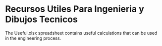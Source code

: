 # Recursos Utiles Para Ingenieria y Dibujos Tecnicos

The Useful.xlsx spreadsheet contains useful calculations that can be used in the engineering process. 